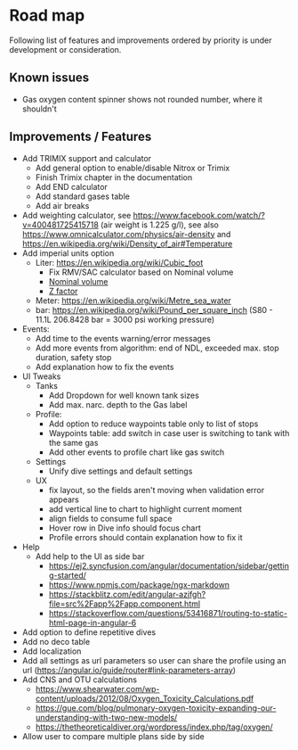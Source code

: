 # Road map

Following list of features and improvements ordered by priority is under development or consideration.

## Known issues

* Gas oxygen content spinner shows not rounded number, where it shouldn't

## Improvements / Features

* Add TRIMIX support and calculator
  * Add general option to enable/disable Nitrox or Trimix
  * Finish Trimix chapter in the documentation
  * Add END calculator
  * Add standard gases table
  * Add air breaks
* Add weighting calculator, see <https://www.facebook.com/watch/?v=400481725415718> (air weight is 1.225 g/l), see also <https://www.omnicalculator.com/physics/air-density> and <https://en.wikipedia.org/wiki/Density_of_air#Temperature>
* Add imperial units option
  * Liter: <https://en.wikipedia.org/wiki/Cubic_foot>
    * Fix RMV/SAC calculator based on Nominal volume
    * [Nominal volume](https://en.wikipedia.org/wiki/Diving_cylinder#Nominal_volume_of_gas_stored)
    * [Z factor](https://www.divegearexpress.com/library/articles/calculating-scuba-cylinder-capacities)
  * Meter: <https://en.wikipedia.org/wiki/Metre_sea_water>
  * bar: <https://en.wikipedia.org/wiki/Pound_per_square_inch> (S80 - 11.1L 206.8428 bar = 3000 psi working pressure)
* Events:
  * Add time to the events warning/error messages
  * Add more events from algorithm: end of NDL, exceeded max. stop duration, safety stop
  * Add explanation how to fix the events
* UI Tweaks
  * Tanks
    * Add Dropdown for well known tank sizes
    * Add max. narc. depth to the Gas label
  * Profile:
    * Add option to reduce waypoints table only to list of stops
    * Waypoints table: add switch in case user is switching to tank with the same gas
    * Add other events to profile chart like gas switch
  * Settings
    * Unify dive settings and default settings
  * UX
    * fix layout, so the fields aren't moving when validation error appears
    * add vertical line to chart to highlight current moment
    * align fields to consume full space
    * Hover row in Dive info should focus chart
    * Profile errors should contain explanation how to fix it
* Help
  * Add help to the UI as side bar
    * <https://ej2.syncfusion.com/angular/documentation/sidebar/getting-started/>
    * <https://www.npmjs.com/package/ngx-markdown>
    * <https://stackblitz.com/edit/angular-azjfgh?file=src%2Fapp%2Fapp.component.html>
    * <https://stackoverflow.com/questions/53416871/routing-to-static-html-page-in-angular-6>
* Add option to define repetitive dives
* Add no deco table
* Add localization
* Add all settings as url parameters so user can share the profile using an url (<https://angular.io/guide/router#link-parameters-array>)
* Add CNS and OTU calculations
  * <https://www.shearwater.com/wp-content/uploads/2012/08/Oxygen_Toxicity_Calculations.pdf>
  * <https://gue.com/blog/pulmonary-oxygen-toxicity-expanding-our-understanding-with-two-new-models/>
  * <https://thetheoreticaldiver.org/wordpress/index.php/tag/oxygen/>
* Allow user to compare multiple plans side by side
